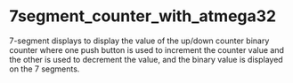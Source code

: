 # 7segment_counter_with_atmega32
7-segment displays to display the value of the up/down counter  binary counter where one push button is used to increment the counter value and the other is used to decrement the value, and the binary value is displayed on the 7 segments.

